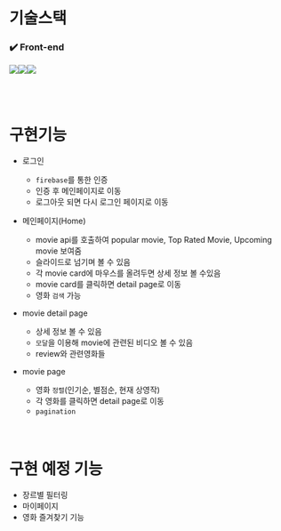 # 기술스택

### ✔️ Front-end

<img src="https://img.shields.io/badge/React-61DAFB?style=for-the-badge&logo=React&logoColor=black"><img src="https://img.shields.io/badge/Redux-764ABC?style=for-the-badge&logo=Redux&logoColor=purple"><img src="https://img.shields.io/badge/Firebase-ffffff?style=for-the-badge&logo=Firebase&logoColor=yellow">

<Br />
<Br />

# 구현기능

- 로그인
  - `firebase`를 통한 인증
  - 인증 후 메인페이지로 이동
  - 로그아웃 되면 다시 로그인 페이지로 이동
- 메인페이지(Home)
  - movie api를 호출하여 popular movie, Top Rated Movie, Upcoming movie 보여줌
  - 슬라이드로 넘기며 볼 수 있음
  - 각 movie card에 마우스를 올려두면 상세 정보 볼 수있음
  - movie card를 클릭하면 detail page로 이동
  - 영화 `검색` 가능
- movie detail page
  - 상세 정보 볼 수 있음
  - `모달`을 이용해 movie에 관련된 비디오 볼 수 있음
  - review와 관련영화들
- movie page

  - 영화 `정렬`(인기순, 별점순, 현재 상영작)
  - 각 영화를 클릭하면 detail page로 이동
  - `pagination`

  <Br />
  <Br />

# 구현 예정 기능

- 장르별 필터링
- 마이페이지
- 영화 즐겨찾기 기능
